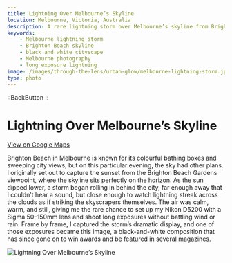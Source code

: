 ```yaml
---
title: Lightning Over Melbourne’s Skyline
location: Melbourne, Victoria, Australia
description: A rare lightning storm over Melbourne’s skyline from Brighton Beach — captured in black and white with perfect timing and long exposure.
keywords:
    - Melbourne lightning storm
    - Brighton Beach skyline
    - black and white cityscape
    - Melbourne photography
    - long exposure lightning
image: /images/through-the-lens/urban-glow/melbourne-lightning-storm.jpg
type: photo
---
```


::BackButton
::

# Lightning Over Melbourne’s Skyline

<a href="https://www.google.com/maps/search/?api=1&query=Green+Point+city+view+Brighton,+Victoria,+Australia" target="_blank" rel="noopener noreferrer">View on Google Maps</a>

Brighton Beach in Melbourne is known for its colourful bathing boxes and sweeping city views, but on this particular evening, the sky had other plans. I originally set out to capture the sunset from the Brighton Beach Gardens viewpoint, where the skyline sits perfectly on the horizon. As the sun dipped lower, a storm began rolling in behind the city, far enough away that I couldn’t hear a sound, but close enough to watch lightning streak across the clouds as if striking the skyscrapers themselves. The air was calm, warm, and still, giving me the rare chance to set up my Nikon D5200 with a Sigma 50–150mm lens and shoot long exposures without battling wind or rain. Frame by frame, I captured the storm’s dramatic display, and one of those exposures became this image, a black-and-white composition that has since gone on to win awards and be featured in several magazines.

![Lightning Over Melbourne’s Skyline](/images/through-the-lens/urban-glow/melbourne-lightning-storm.jpg)

<div class="mb-8"></div>
